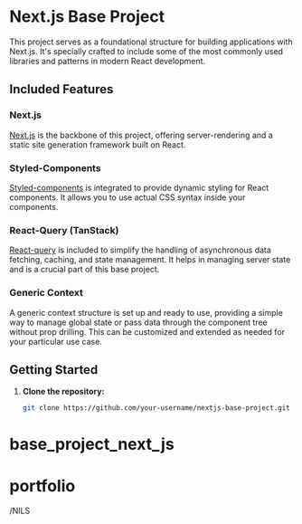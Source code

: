 # Next.js Base Project

This project serves as a foundational structure for building applications with Next.js. It's specially crafted to include some of the most commonly used libraries and patterns in modern React development.

## Included Features

### Next.js

[Next.js](https://nextjs.org/) is the backbone of this project, offering server-rendering and a static site generation framework built on React.

### Styled-Components

[Styled-components](https://styled-components.com/) is integrated to provide dynamic styling for React components. It allows you to use actual CSS syntax inside your components.

### React-Query (TanStack)

[React-query](https://react-query.tanstack.com/) is included to simplify the handling of asynchronous data fetching, caching, and state management. It helps in managing server state and is a crucial part of this base project.

### Generic Context

A generic context structure is set up and ready to use, providing a simple way to manage global state or pass data through the component tree without prop drilling. This can be customized and extended as needed for your particular use case.

## Getting Started

1. **Clone the repository:**
   ```bash
   git clone https://github.com/your-username/nextjs-base-project.git
# base_project_next_js
# portfolio

/NILS